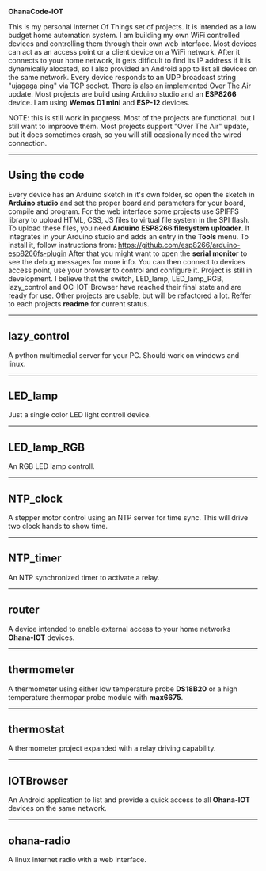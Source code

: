 **OhanaCode-IOT**

This is my personal Internet Of Things set of projects. It is intended as a low budget home automation system. 
I am building my own WiFi controlled devices and controlling them through their own web interface. 
Most devices can act as an access point or a client device on a WiFi network. After it connects to your home network, 
it gets difficult to find its IP address if it is dynamically alocated, so I also provided an Android app to list all devices on the same network. 
Every device responds to an UDP broadcast string "ujagaga ping" via TCP socket. 
There is also an implemented Over The Air update. 
Most projects are build using Arduino studio and an **ESP8266** device. I am using **Wemos D1 mini** and **ESP-12** devices.

NOTE: this is still work in progress. Most of the projects are functional, but I still want to improove them.
Most projects support "Over The Air" update, but it does sometimes crash, so you will still ocasionally need the wired connection.

---

## Using the code

Every device has an Arduino sketch in it's own folder, so open the sketch in **Arduino studio** and set the proper board and parameters for your board, compile and program. 
For the web interface some projects use SPIFFS library to upload HTML, CSS, JS files to virtual file system in the SPI flash. To upload these files, you need **Arduino ESP8266 filesystem uploader**. It integrates in your Arduino studio and adds an entry in the **Tools** menu. To install it, follow instructions from: https://github.com/esp8266/arduino-esp8266fs-plugin
After that you might want to open the **serial monitor** to see the debug messages for more info. 
You can then connect to devices access point, use your browser to control and configure it. 
Project is still in development. I believe that the switch, LED_lamp, LED_lamp_RGB, lazy_control and OC-IOT-Browser have reached their final state and are ready for use. Other projects are usable, but will be refactored a lot. Reffer to each projects **readme** for current status. 

---

## lazy_control

A python multimedial server for your PC. Should work on windows and linux.

---

## LED_lamp

Just a single color LED light controll device. 

---

## LED_lamp_RGB

An RGB LED lamp controll.

---

## NTP_clock

A stepper motor control using an NTP server for time sync. This will drive two clock hands to show time.

---

## NTP_timer

An NTP synchronized timer to activate a relay.

---

## router

A device intended to enable external access to your home networks **Ohana-IOT** devices.

---

## thermometer

A thermometer using either low temperature probe **DS18B20** or a high temperature thermopar probe module with **max6675**.

---

## thermostat

A thermometer project expanded with a relay driving capability.

---

## IOTBrowser

An Android application to list and provide a quick access to all **Ohana-IOT** devices on the same network.

---

## ohana-radio

A linux internet radio with a web interface.
